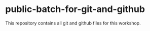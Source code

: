 # public-batch-for-git-and-github
This repository contains all git and github files for this workshop.
